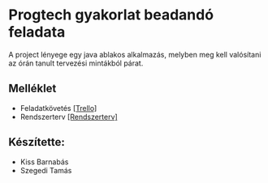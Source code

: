 # Progtech gyakorlat beadandó feladata

A project lényege egy java ablakos alkalmazás, melyben meg kell valósítani az órán tanult tervezési mintákból párat.

## Melléklet

- Feladatkövetés [[Trello]](https://trello.com/b/WgX363wi/project)
- Rendszerterv [[Rendszerterv]](https://github.com/Shinjiterubx/ProgTech-gyak/blob/master/README.md)


## Készítette:
- Kiss Barnabás
- Szegedi Tamás
